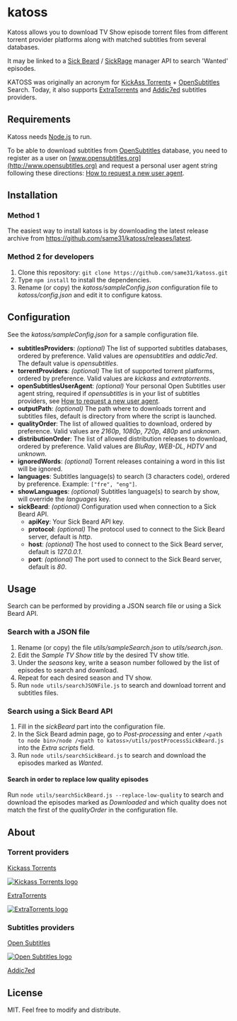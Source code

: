 katoss
======


Katoss allows you to download TV Show episode torrent files from different torrent provider platforms along with matched subtitles from several databases.

It may be linked to a [Sick Beard](https://github.com/midgetspy/Sick-Beard) / [SickRage](https://github.com/SickRage/SickRage) manager API to search 'Wanted' episodes.


KATOSS was originally an acronym for [KickAss Torrents](https://kat.cr) + [OpenSubtitles](http://http://www.opensubtitles.org) Search.
Today, it also supports [ExtraTorrents](http://extratorrents.me) and [Addic7ed](http://www.addic7ed.com) subtitles providers.


Requirements
------------

Katoss needs [Node.js](https://nodejs.org) to run.

To be able to download subtitles from [OpenSubtitles](http://www.opensubtitles.org) database,
you need to register as a user on [www.opensubtitles.org](http://www.opensubtitles.org) and request
a personal user agent string following these directions:
[How to request a new user agent](http://trac.opensubtitles.org/projects/opensubtitles/wiki/DevReadFirst).


Installation
------------

### Method 1

The easiest way to install katoss is by downloading the latest release archive from
<https://github.com/same31/katoss/releases/latest>.


### Method 2 for developers

1. Clone this repository: `git clone https://github.com/same31/katoss.git`
2. Type `npm install` to install the dependencies.
3. Rename (or copy) the _katoss/sampleConfig.json_ configuration file to _katoss/config.json_
and edit it to configure katoss.


Configuration
-------------

See the _katoss/sampleConfig.json_ for a sample configuration file.

+ **subtitlesProviders**: _(optional)_ The list of supported subtitles databases, ordered by preference. Valid values are _opensubtitles_ and _addic7ed_.
The default value is _opensubtitles_.
+ **torrentProviders**: _(optional)_ The list of supported torrent platforms, ordered by preference. Valid values are _kickass_ and _extratorrents_.
+ **openSubtitlesUserAgent**: _(optional)_ Your personal Open Subtitles user agent string, required if _opensubtitles_ is in your list of subtitles providers,
see [How to request a new user agent](http://trac.opensubtitles.org/projects/opensubtitles/wiki/DevReadFirst).
+ **outputPath**: _(optional)_ The path where to downloads torrent and subtitles files, default is directory from where the script is launched.
+ **qualityOrder**: The list of allowed qualities to download, ordered by preference.
Valid values are _2160p_, _1080p_, _720p_, _480p_ and _unknown_.
+ **distributionOrder**: The list of allowed distribution releases to download, ordered by preference.
Valid values are _BluRay_, _WEB-DL_, _HDTV_ and _unknown_.
+ **ignoredWords**: _(optional)_ Torrent releases containing a word in this list will be ignored.
+ **languages**: Subtitles language(s) to search (3 characters code), ordered by preference. Example: `["fre", "eng"]`.
+ **showLanguages**: _(optional)_ Subtitles language(s) to search by show, will override the _languages_ key.
+ **sickBeard**: _(optional)_ Configuration used when connection to a Sick Beard API.
    - **apiKey**: Your Sick Beard API key.
    - **protocol**: _(optional)_ The protocol used to connect to the Sick Beard server, default is _http_.
    - **host**: _(optional)_ The host used to connect to the Sick Beard server, default is _127.0.0.1_.
    - **port**: _(optional)_ The port used to connect to the Sick Beard server, default is _80_.


Usage
-----

Search can be performed by providing a JSON search file or using a Sick Beard API.


### Search with a JSON file

1. Rename (or copy) the file _utils/sampleSearch.json_ to _utils/search.json_.
2. Edit the _Sample TV Show title_ by the desired TV show title.
3. Under the _seasons_ key, write a season number followed by the list of episodes to search and download.
4. Repeat for each desired season and TV show.
5. Run `node utils/searchJSONFile.js` to search and download torrent and subtitles files.

### Search using a Sick Beard API

1. Fill in the _sickBeard_ part into the configuration file.
2. In the Sick Beard admin page, go to _Post-processing_ and enter
`/<path to node bin>/node /<path to katoss>/utils/postProcessSickBeard.js` into the _Extra scripts_ field.
3. Run `node utils/searchSickBeard.js` to search and download the episodes marked as _Wanted_.

#### Search in order to replace low quality episodes

Run `node utils/searchSickBeard.js --replace-low-quality` to search and download the episodes marked as _Downloaded_ and
which quality does not match the first of the _qualityOrder_ in the configuration file.


About
-----

### Torrent providers

[Kickass Torrents](https://kat.cr)

[![Kickass Torrents logo](https://kastatic.com/images/logos/kickasstorrents.png "Kickass Torrents")](https://kat.cr)

[ExtraTorrents](http://extratorrents.me)

[![ExtraTorrents logo](http://static.extratorrents.me/images/banner234x60.gif "ExtraTorrents")](http://extratorrents.me)


### Subtitles providers

[Open Subtitles](http://www.opensubtitles.org)

[![Open Subtitles logo](http://static.opensubtitles.org/gfx/logo-transparent.png "Open Subtitles")](http://www.opensubtitles.org)

[Addic7ed](http://www.addic7ed.com)


License
-------

MIT. Feel free to modify and distribute.
